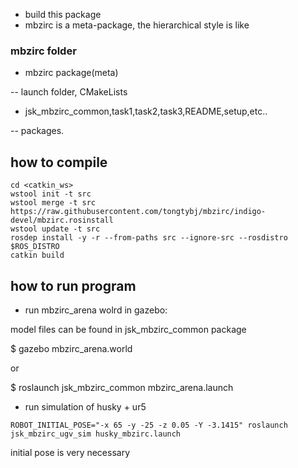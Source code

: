 - build this package
- mbzirc is a meta-package, the hierarchical style is like

###  mbzirc folder

- mbzirc package(meta)

-- launch folder, CMakeLists

- jsk_mbzirc_common,task1,task2,task3,README,setup,etc..

-- packages.

## how to compile

```
cd <catkin_ws>
wstool init -t src
wstool merge -t src https://raw.githubusercontent.com/tongtybj/mbzirc/indigo-devel/mbzirc.rosinstall
wstool update -t src
rosdep install -y -r --from-paths src --ignore-src --rosdistro $ROS_DISTRO
catkin build
```

## how to run program

- run mbzirc_arena wolrd in gazebo:

model files can be found in jsk_mbzirc_common package

$ gazebo mbzirc_arena.world

or 

$ roslaunch jsk_mbzirc_common mbzirc_arena.launch

- run simulation of husky + ur5 

`ROBOT_INITIAL_POSE="-x 65 -y -25 -z 0.05 -Y -3.1415" roslaunch jsk_mbzirc_ugv_sim husky_mbzirc.launch`

initial pose is very necessary 




